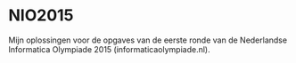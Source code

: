 NIO2015
=======

Mijn oplossingen voor de opgaves van de eerste ronde van de Nederlandse Informatica Olympiade 2015 (informaticaolympiade.nl).

